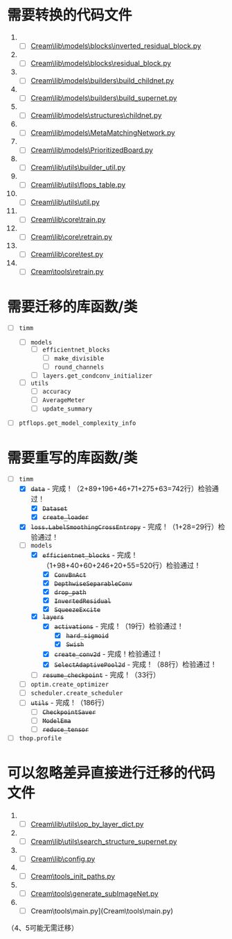 <font size = "3">

# 需要转换的代码文件

1. - [ ] [Cream\lib\models\blocks\inverted_residual_block.py](Cream\lib\models\blocks\inverted_residual_block.py)
2. - [ ] [Cream\lib\models\blocks\residual_block.py](Cream\lib\models\blocks\residual_block.py)
3. - [ ] [Cream\lib\models\builders\build_childnet.py](Cream\lib\models\builders\build_childnet.py)
4. - [ ] [Cream\lib\models\builders\build_supernet.py](Cream\lib\models\builders\build_supernet.py)
5. - [ ] [Cream\lib\models\structures\childnet.py](Cream\lib\models\structures\childnet.py)
6. - [ ] [Cream\lib\models\MetaMatchingNetwork.py](Cream\lib\models\MetaMatchingNetwork.py)
7. - [ ] [Cream\lib\models\PrioritizedBoard.py](Cream\lib\models\PrioritizedBoard.py)
8. - [ ] [Cream\lib\utils\builder_util.py](Cream\lib\utils\builder_util.py)
9. - [ ] [Cream\lib\utils\flops_table.py](Cream\lib\utils\flops_table.py)
10. - [ ] [Cream\lib\utils\util.py](Cream\lib\utils\util.py)
11. - [ ] [Cream\lib\core\train.py](Cream\lib\core\train.py)
12. - [ ] [Cream\lib\core\retrain.py](Cream\lib\core\retrain.py)
13. - [ ] [Cream\lib\core\test.py](Cream\lib\core\test.py)
14. - [ ] [Cream\tools\retrain.py](Cream\tools\retrain.py)

# 需要迁移的库函数/类

- [ ] `timm`
  - [ ] `models`
    - [ ] `efficientnet_blocks`
      - [ ] `make_divisible`
      - [ ] `round_channels`
    - [ ] `layers.get_condconv_initializer`
  - [ ] `utils`
    - [ ] `accuracy`
    - [ ] `AverageMeter`
    - [ ] `update_summary`
- [ ] `ptflops.get_model_complexity_info`


# 需要重写的库函数/类

- [ ] `timm`
  - [x] ~~`data`~~ - 完成！（2+89+196+46+71+275+63=742行）检验通过！
    - [x] ~~`Dataset`~~
    - [x] ~~`create_loader`~~
  - [x] ~~`loss.LabelSmoothingCrossEntropy`~~ - 完成！（1+28=29行）检验通过！
  - [ ] `models`
    - [x] ~~`efficientnet_blocks`~~ - 完成！（1+98+40+60+246+20+55=520行）检验通过！
      - [x] ~~`ConvBnAct`~~
      - [x] ~~`DepthwiseSeparableConv`~~
      - [x] ~~`drop_path`~~
      - [x] ~~`InvertedResidual`~~
      - [x] ~~`SqueezeExcite`~~
    - [x] ~~`layers`~~
      - [x] ~~`activations`~~ - 完成！（19行）检验通过！
        - [x] ~~`hard_sigmoid`~~
        - [x] ~~`Swish`~~
      - [x] ~~`create_conv2d`~~ - 完成！检验通过！
      - [x] ~~`SelectAdaptivePool2d`~~ - 完成！（88行）检验通过！
    - [ ] ~~`resume_checkpoint`~~ - 完成！（33行）
  - [ ] `optim.create_optimizer`
  - [ ] `scheduler.create_scheduler`
  - [ ] ~~`utils`~~ - 完成！（186行）
    - [ ] ~~`CheckpointSaver`~~
    - [ ] ~~`ModelEma`~~
    - [ ] ~~`reduce_tensor`~~
- [ ] `thop.profile`

# 可以忽略差异直接进行迁移的代码文件

1. - [ ] [Cream\lib\utils\op_by_layer_dict.py](Cream\lib\utils\op_by_layer_dict.py)
2. - [ ] [Cream\lib\utils\search_structure_supernet.py](Cream\lib\utils\search_structure_supernet.py)
3. - [ ] [Cream\lib\config.py](Cream\lib\config.py)
4. - [ ] [Cream\tools\_init_paths.py](Cream\tools\_init_paths.py)
5. - [ ] [Cream\tools\generate_subImageNet.py](Cream\tools\generate_subImageNet.py)
6. - [ ] Cream\tools\main.py](Cream\tools\main.py)

（4、5可能无需迁移）